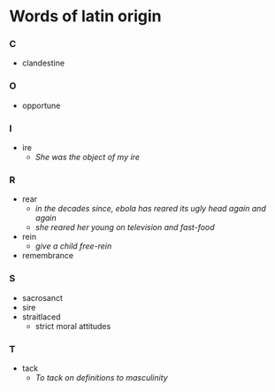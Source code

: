 # Words of latin origin

### C

- clandestine

### O

- opportune

### I

- ire
	- _She was the object of my ire_

### R

- rear
	- _in the decades since, ebola has reared its ugly head again and again_
	- _she reared her young on television and fast-food_
- rein
	- _give a child free-rein_
- remembrance

### S

- sacrosanct
- sire
- straitlaced
	- strict moral attitudes

### T

- tack
	- _To tack on definitions to masculinity_

